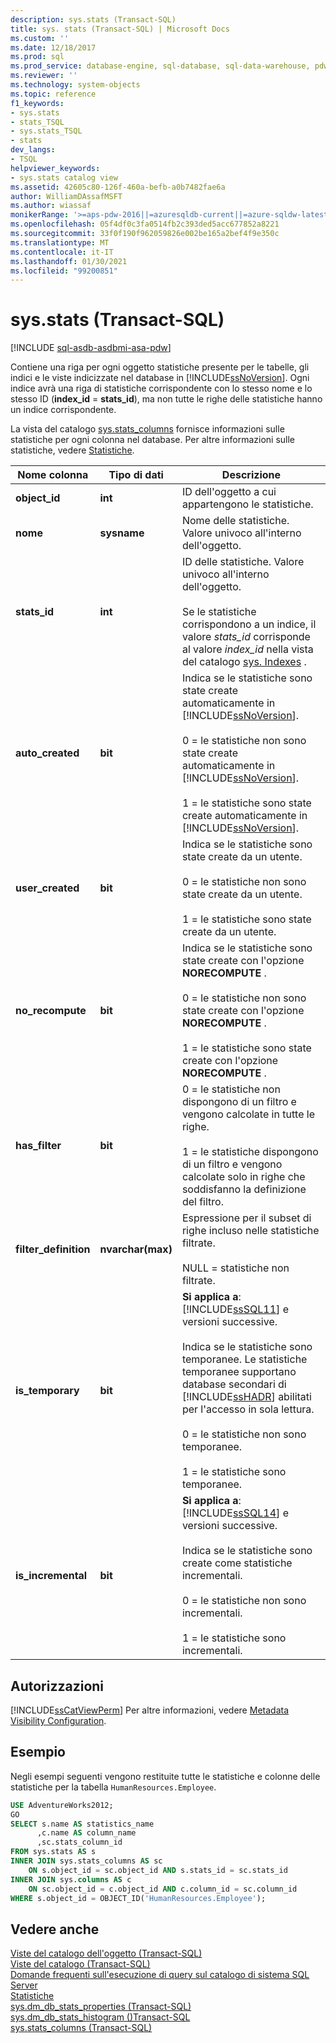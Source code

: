 ```yaml
---
description: sys.stats (Transact-SQL)
title: sys. stats (Transact-SQL) | Microsoft Docs
ms.custom: ''
ms.date: 12/18/2017
ms.prod: sql
ms.prod_service: database-engine, sql-database, sql-data-warehouse, pdw
ms.reviewer: ''
ms.technology: system-objects
ms.topic: reference
f1_keywords:
- sys.stats
- stats_TSQL
- sys.stats_TSQL
- stats
dev_langs:
- TSQL
helpviewer_keywords:
- sys.stats catalog view
ms.assetid: 42605c80-126f-460a-befb-a0b7482fae6a
author: WilliamDAssafMSFT
ms.author: wiassaf
monikerRange: '>=aps-pdw-2016||=azuresqldb-current||=azure-sqldw-latest||>=sql-server-2016||>=sql-server-linux-2017||=azuresqldb-mi-current'
ms.openlocfilehash: 05f4df0c3fa0514fb2c393ded5acc677852a8221
ms.sourcegitcommit: 33f0f190f962059826e002be165a2bef4f9e350c
ms.translationtype: MT
ms.contentlocale: it-IT
ms.lasthandoff: 01/30/2021
ms.locfileid: "99200851"
---
```

# <a name="sysstats-transact-sql"></a>sys.stats (Transact-SQL)
[!INCLUDE [sql-asdb-asdbmi-asa-pdw](../../includes/applies-to-version/sql-asdb-asdbmi-asa-pdw.md)]

  Contiene una riga per ogni oggetto statistiche presente per le tabelle, gli indici e le viste indicizzate nel database in [!INCLUDE[ssNoVersion](../../includes/ssnoversion-md.md)]. Ogni indice avrà una riga di statistiche corrispondente con lo stesso nome e lo stesso ID (**index_id**  =  **stats_id**), ma non tutte le righe delle statistiche hanno un indice corrispondente.  
  
 La vista del catalogo [sys.stats_columns](../../relational-databases/system-catalog-views/sys-stats-columns-transact-sql.md) fornisce informazioni sulle statistiche per ogni colonna nel database. Per altre informazioni sulle statistiche, vedere [Statistiche](../../relational-databases/statistics/statistics.md).  
  
|Nome colonna|Tipo di dati|Descrizione|  
|-----------------|---------------|-----------------|  
|**object_id**|**int**|ID dell'oggetto a cui appartengono le statistiche.|  
|**nome**|**sysname**|Nome delle statistiche. Valore univoco all'interno dell'oggetto.|  
|**stats_id**|**int**|ID delle statistiche. Valore univoco all'interno dell'oggetto.<br /><br />Se le statistiche corrispondono a un indice, il valore *stats_id* corrisponde al valore *index_id* nella vista del catalogo [sys. Indexes](../../relational-databases/system-catalog-views/sys-indexes-transact-sql.md) .|  
|**auto_created**|**bit**|Indica se le statistiche sono state create automaticamente in [!INCLUDE[ssNoVersion](../../includes/ssnoversion-md.md)].<br /><br /> 0 = le statistiche non sono state create automaticamente in [!INCLUDE[ssNoVersion](../../includes/ssnoversion-md.md)].<br /><br /> 1 = le statistiche sono state create automaticamente in [!INCLUDE[ssNoVersion](../../includes/ssnoversion-md.md)].|  
|**user_created**|**bit**|Indica se le statistiche sono state create da un utente.<br /><br /> 0 = le statistiche non sono state create da un utente.<br /><br /> 1 = le statistiche sono state create da un utente.|  
|**no_recompute**|**bit**|Indica se le statistiche sono state create con l'opzione **NORECOMPUTE** .<br /><br /> 0 = le statistiche non sono state create con l'opzione **NORECOMPUTE** .<br /><br /> 1 = le statistiche sono state create con l'opzione **NORECOMPUTE** .|  
|**has_filter**|**bit**|0 = le statistiche non dispongono di un filtro e vengono calcolate in tutte le righe.<br /><br /> 1 = le statistiche dispongono di un filtro e vengono calcolate solo in righe che soddisfanno la definizione del filtro.|  
|**filter_definition**|**nvarchar(max)**|Espressione per il subset di righe incluso nelle statistiche filtrate.<br /><br /> NULL = statistiche non filtrate.|  
|**is_temporary**|**bit**|**Si applica a**: [!INCLUDE[ssSQL11](../../includes/sssql11-md.md)] e versioni successive.<br /><br /> Indica se le statistiche sono temporanee. Le statistiche temporanee supportano database secondari di [!INCLUDE[ssHADR](../../includes/sshadr-md.md)] abilitati per l'accesso in sola lettura.<br /><br /> 0 = le statistiche non sono temporanee.<br /><br /> 1 = le statistiche sono temporanee.|  
|**is_incremental**|**bit**|**Si applica a**: [!INCLUDE[ssSQL14](../../includes/sssql14-md.md)] e versioni successive.<br /><br /> Indica se le statistiche sono create come statistiche incrementali.<br /><br /> 0 = le statistiche non sono incrementali.<br /><br /> 1 = le statistiche sono incrementali.|  
  
## <a name="permissions"></a>Autorizzazioni  
 [!INCLUDE[ssCatViewPerm](../../includes/sscatviewperm-md.md)] Per altre informazioni, vedere [Metadata Visibility Configuration](../../relational-databases/security/metadata-visibility-configuration.md).  
  
## <a name="examples"></a>Esempio  
 Negli esempi seguenti vengono restituite tutte le statistiche e colonne delle statistiche per la tabella `HumanResources.Employee`.  
  
```sql  
USE AdventureWorks2012;  
GO  
SELECT s.name AS statistics_name  
      ,c.name AS column_name  
      ,sc.stats_column_id  
FROM sys.stats AS s  
INNER JOIN sys.stats_columns AS sc   
    ON s.object_id = sc.object_id AND s.stats_id = sc.stats_id  
INNER JOIN sys.columns AS c   
    ON sc.object_id = c.object_id AND c.column_id = sc.column_id  
WHERE s.object_id = OBJECT_ID('HumanResources.Employee');  
```  
  
## <a name="see-also"></a>Vedere anche  
 [Viste del catalogo dell'oggetto &#40;Transact-SQL&#41;](../../relational-databases/system-catalog-views/object-catalog-views-transact-sql.md)   
 [Viste del catalogo &#40;Transact-SQL&#41;](../../relational-databases/system-catalog-views/catalog-views-transact-sql.md)   
 [Domande frequenti sull'esecuzione di query sul catalogo di sistema SQL Server](../../relational-databases/system-catalog-views/querying-the-sql-server-system-catalog-faq.md)   
 [Statistiche](../../relational-databases/statistics/statistics.md)    
 [sys.dm_db_stats_properties &#40;Transact-SQL&#41;](../../relational-databases/system-dynamic-management-views/sys-dm-db-stats-properties-transact-sql.md)   
 [sys.dm_db_stats_histogram &#40;&#41;Transact-SQL ](../../relational-databases/system-dynamic-management-views/sys-dm-db-stats-histogram-transact-sql.md)   
 [sys.stats_columns &#40;Transact-SQL&#41;](../../relational-databases/system-catalog-views/sys-stats-columns-transact-sql.md)
 

 
